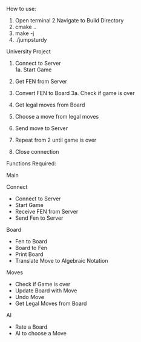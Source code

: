 How to use:

1. Open terminal
2.Navigate to Build Directory
3. cmake ..
4. make -j
5. ./jumpsturdy







University Project

1. Connect to Server  
1a. Start Game
2. Get FEN from Server 

3. Convert FEN to Board
3a. Check if game is over


4. Get legal moves from Board
5. Choose a move from legal moves 
6. Send move to Server 
7. Repeat from 2 until game is over
8. Close connection



Functions Required:

Main

Connect
- Connect to Server
- Start Game
- Receive FEN from Server 
- Send Fen to Server


Board
- Fen to Board 
- Board to Fen 
- Print Board
- Translate Move to Algebraic Notation 

Moves
- Check if Game is over 
- Update Board with Move
- Undo Move
- Get Legal Moves from Board 

AI
- Rate a Board
- AI to choose a Move
